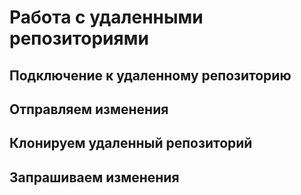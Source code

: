 # Работа с удаленными репозиториями

## Подключение к удаленному репозиторию

## Отправляем изменения 

## Клонируем удаленный репозиторий 

## Запрашиваем изменения 